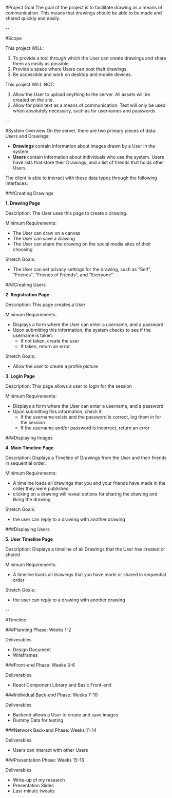 #Project Goal
The goal of the project is to facilitate drawing as a means of communication. This means that drawings should be able to be made and shared quickly and easily. 
 
--
 
#Scope

This project WILL:

1. To provide a tool through which the User can create drawings and share them as easily as possible.
2. Provide a space where Users can post their drawings.
3. Be accessible and work on desktop and mobile devices.

This project WILL NOT:

1. Allow the User to upload anything to the server. All assets will be created on the site.
2. Allow for plain text as a means of communication. Text will only be used when absolutely necessary, such as for usernames and passwords

--

#System Overview
On the server, there are two primary pieces of data: Users and Drawings:

* **Drawings** contain information about images drawn by a User in the system.
* **Users** contain information about individuals who use the system. Users have lists that store their Drawings, and a list of friends that holds other Users.

The client is able to interact with these data types through the following interfaces:

###Creating Drawings

**1. Drawing Page**

Description:
The User uses this page to create a drawing. 

Minimum Requirements:

* The User can draw on a canvas
* The User can save a drawing
* The User can share the drawing on the social media sites of their choosing

Stretch Goals:

* The User can set privacy settings for the drawing, such as "Self", "Friends", "Friends of Friends", and "Everyone"

###Creating Users

**2. Registration Page**

Description:
This page creates a User

Minimum Requirements:

* Displays a form where the User can enter a username, and a password
* Upon submitting this information, the system checks to see if the username is taken:
	* If not taken, create the user
	* If taken, return an error

Stretch Goals:

* Allow the user to create a profile picture

**3. Login Page**

Description:
This page allows a user to login for the session

Minimum Requirements:

* Displays a form where the User can enter a username, and a password
* Upon submitting this information, check it:
	* If the username exists and the password is correct, log them in for the session
	* If the username and/or password is incorrect, return an error

###Displaying Images

**4. Main Timeline Page**

Description:
Displays a Timeline of Drawings from the User and their friends in sequential order.

Minimum Requirements:

* A timeline loads all drawings that you and your friends have made in the order they were published
* clicking on a drawing will reveal options for sharing the drawing and liking the drawing

Stretch Goals:

* the user can reply to a drawing with another drawing

###Displaying Users

**5. User Timeline Page**

Description:
Displays a timeline of all Drawings that the User has created or shared

Minimum Requirements:

* A timeline loads all drawings that you have made or shared in sequential order

Stretch Goals:

* the user can reply to a drawing with another drawing

--

#Timeline

###Planning Phase: Weeks 1-2

Deliverables

* Design Document
* Wireframes

###Front-end Phase: Weeks 3-6

Deliverables

* React Component Library and Basic Front-end

###Individual Back-end Phase: Weeks 7-10

Deliverables

* Backend allows a User to create and save images
* Dummy Data for testing

###Network Back-end Phase: Weeks 11-14

Deliverables

* Users can interact with other Users

###Presentation Phase: Weeks 15-16

Deliverables

* Write-up of my research
* Presentation Slides
* Last-minute tweaks